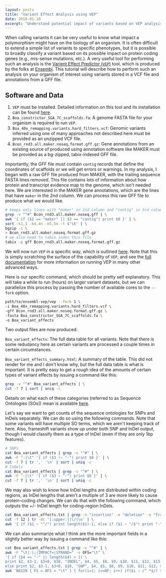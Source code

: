 ```yaml
---
layout: posts
title: "Variant Effect Analysis using VEP"
date: 2018-01-10
excerpt: "Understand potential impact of variants based on VEP analysis."
---
```


When calling variants it can be very useful to know what impact a polymorphism might have on the biology of an organism. It is often difficult to extend a simple list of variants to specific phenotypes, but it is possible to broadly classify a variant based on its possible impact on protein coding genes (e.g., mis-sense mutations, etc.). A very useful tool for performing such an analysis is the [Varient Effect Predictor (`VEP`)](http://ensembl.org/info/docs/tools/vep/index.html) tool, which is produced by the folks at [Ensembl](http://ensembl.org/). This tutorial will describe how to perform such an analysis on your organism of interest using variants stored in a VCF file and annotations from a GFF file.

## Software and Data

1. `VEP` must be installed. Detailed information on this tool and its installation can be found [here](http://ensembl.org/info/docs/tools/vep/script/index.html).
2. `Boa_constrictor_SGA_7C_scaffolds.fa`: A genome FASTA file for your organism is required to run `VEP`.
3. `Boa_40x_remapping.variants.hard_filters.vcf`: Genomic variants inferred using one of many approaches not described here must be provided as an unzipped VCF file.
4. `Bcon_rnd3.all.maker.noseq.format.gff.gz`: Gene annotations from an existing source of produced using annotation software like MAKER must be provided as a bg-zipped, tabix-indexed GFF file.

Importantly, the GFF file must contain `contig` records that define the coordinates of scaffolds or we will get errors or warnings. In my analysis, I began with a raw GFF file produced from MAKER, with the trailing sequence FASTA lines removed. This file contains lots of information about how protein and transcript evidence map to the genome, which isn't needed here. We are interested in the MAKER gene annotations, which are the lines that have `maker` in the 2nd column. We can process this raw GFF file to produce what we would like.

```bash
# keeps only lines with "maker" in 2nd column and "contig" in 3rd column, sorts output, and bg-zips it
grep -v "^#" Bcon_rnd3.all.maker.noseq.gff | \
awk '{ if ($2 == "maker" || $3 == "contig") print $0 }' | \
sort -k1,1 -k4,4n -k5,5n -t $'\t' | \
bgzip -c \
> Bcon_rnd3.all.maker.noseq.format.gff.gz
# we also need to tabix index this file
tabix -p gff Bcon_rnd3.all.maker.noseq.format.gff.gz
```

We will now run `VEP` in a specific way, which is outlined [here](http://ensembl.org/info/docs/tools/vep/script/vep_cache.html#gff). Note that this is simply scratching the surface of the capability of `VEP`, and see the [full documentation](http://ensembl.org/info/docs/tools/vep/script/index.html) for more information on running VEP in many other advanced ways.

Here is our specific command, which should be pretty self explanatory. This will take a while to run (hours) on larger variant datasets, but we can parallelize this process by passing the number of available cores to the `--fork` option.

```bash
path/to/ensembl-vep/vep --fork 1 \
-i Boa_40x_remapping.variants.hard_filters.vcf \
-gff Bcon_rnd3.all.maker.noseq.format.gff.gz \
-fasta Boa_constrictor_SGA_7C_scaffolds.fa \
-o Boa_variant_effects
```

Two output files are now produced:

`Boa_variant_effects`: The full data table for all variants. Note that there is some redudancy here as certain variants are processed a couple times in certain circumstances.

`Boa_variant_effects_summary.html`: A summary of the table. This did not render for me and I don't know why, but the full data table is what is important. It is pretty easy to get a rough idea of the amounts of certain types of variant effects by issuing a command like this:

```bash
grep -v "^#" Boa_variant_effects | \
cut -f 7 | sort | uniq -c
```

Details on what each of these categories (referred to as Sequence Ontologies [SOs]) mean is available [here](https://ensembl.org/info/genome/variation/predicted_data.html#consequences).

Let's say we want to get counts of the sequence ontologies for SNPs and InDels separately. We can do so using the following commands. Note that some variants will have multiple SO terms, which we aren't keeping track of here. Also, frameshift variants show up under both SNP and InDel output, though I would classify them as a type of InDel (even if they are only 1bp features).

```bash
# SNPs
cat Boa_variant_effects | grep -v "^#" | \
awk -F ":|\t" '{ if ($3 !~ "-") print $0 }' | \
cut -f 7 | tr ',' '\n' | sort | uniq -c
# InDels
cat Boa_variant_effects | grep -v "^#" | \
awk -F ":|\t" '{ if ($3 ~ "-") print $0 }' | \
cut -f 7 | tr ',' '\n' | sort | uniq -c
```

We may also wish to know how InDel lengths are distributed within coding regions, as InDel lengths that aren't a multiple of 3 are more likely to cause protein-coding changes. We can do that with the following command, which outputs the +/- InDel length for coding-region InDels.

```bash
cat Boa_variant_effects.txt | grep -e "insertion" -e "deletion" -e "frameshift" | \
cut -f 12 | tr -dc '[:upper:]|\/|\n' | \
awk '{ if ($1 ~ "^/") print length($1)-1; else if ($1 ~ "/$") print "-"length($1)-1 }'
```

We can also summarize what I think are the more important fields in a slightly better way by issuing a command like this:

```bash
cat Boa_variant_effects.txt | grep -v "^#" | \
awk -F "\t|:|;|IMPACT=|STRAND=" -v OFS="\t" \
'{ if ($4 == "-" || length($4) > 1) \
print $2, $3-1, $3+0, $18, "INDEL", $4, $5, $8, $9, $10, $11, $12, $13, $16; \
else print $2, $3-1, $3+0, $18, "SNP", $4, $5, $8, $9, $10, $11, $12, $13, $16 }' | \
awk 'BEGIN { FS = OFS = "\t" } { for(i=1; i<=NF; i++) if($i ~ /^ *$/) $i = "." }; 1'
